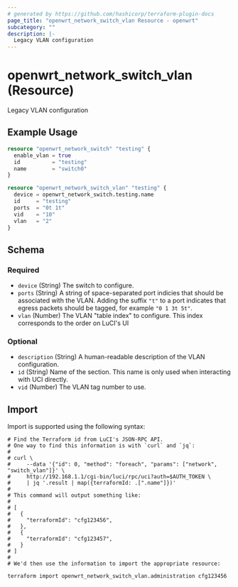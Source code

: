 ```yaml
---
# generated by https://github.com/hashicorp/terraform-plugin-docs
page_title: "openwrt_network_switch_vlan Resource - openwrt"
subcategory: ""
description: |-
  Legacy VLAN configuration
---
```


# openwrt_network_switch_vlan (Resource)

Legacy VLAN configuration

## Example Usage

```terraform
resource "openwrt_network_switch" "testing" {
  enable_vlan = true
  id          = "testing"
  name        = "switch0"
}

resource "openwrt_network_switch_vlan" "testing" {
  device = openwrt_network_switch.testing.name
  id     = "testing"
  ports  = "0t 1t"
  vid    = "10"
  vlan   = "2"
}
```

<!-- schema generated by tfplugindocs -->
## Schema

### Required

- `device` (String) The switch to configure.
- `ports` (String) A string of space-separated port indicies that should be associated with the VLAN. Adding the suffix `"t"` to a port indicates that egress packets should be tagged, for example `"0 1 3t 5t"`.
- `vlan` (Number) The VLAN "table index" to configure. This index corresponds to the order on LuCI's UI

### Optional

- `description` (String) A human-readable description of the VLAN configuration.
- `id` (String) Name of the section. This name is only used when interacting with UCI directly.
- `vid` (Number) The VLAN tag number to use.

## Import

Import is supported using the following syntax:

```shell
# Find the Terraform id from LuCI's JSON-RPC API.
# One way to find this information is with `curl` and `jq`:
#
# curl \
#     --data '{"id": 0, "method": "foreach", "params": ["network", "switch_vlan"]}' \
#     http://192.168.1.1/cgi-bin/luci/rpc/uci?auth=$AUTH_TOKEN \
#     | jq '.result | map({terraformId: .[".name"]})'
#
# This command will output something like:
#
# [
#   {
#     "terraformId": "cfg123456",
#   },
#   {
#     "terraformId": "cfg123457",
#   }
# ]
#
# We'd then use the information to import the appropriate resource:

terraform import openwrt_network_switch_vlan.administration cfg123456
```
